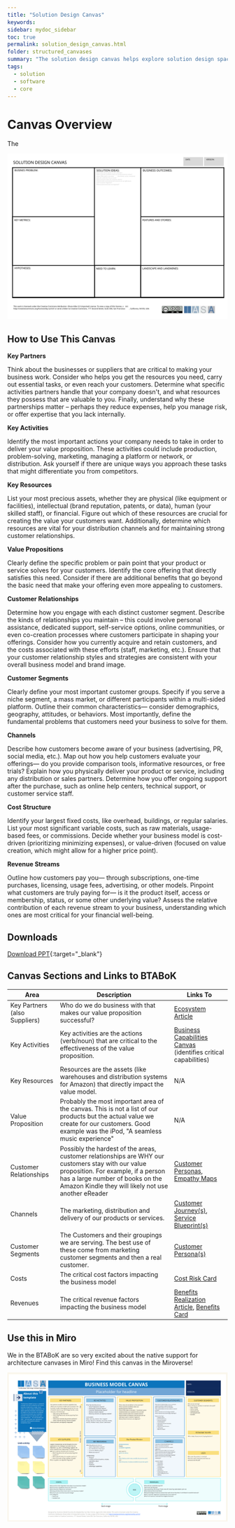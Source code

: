 ```yaml
---
title: "Solution Design Canvas"
keywords: 
sidebar: mydoc_sidebar
toc: true
permalink: solution_design_canvas.html
folder: structured_canvases
summary: "The solution design canvas helps explore solution design space."
tags: 
  - solution
  - software
  - core
---
```


# Canvas Overview

The 

![image001](media/solution_design_canvas.svg)

## How to Use This Canvas

**Key Partners**

Think about the businesses or suppliers that are critical to making your business work. Consider who helps you get the resources you need, carry out essential tasks, or even reach your customers. Determine what specific activities partners handle that your company doesn't, and what resources they possess that are valuable to you. Finally, understand why these partnerships matter – perhaps they reduce expenses, help you manage risk, or offer expertise that you lack internally.

**Key Activities**

Identify the most important actions your company needs to take in order to deliver your value proposition. These activities could include production, problem-solving, marketing, managing a platform or network, or distribution. Ask yourself if there are unique ways you approach these tasks that might differentiate you from competitors.

**Key Resources**

List your most precious assets, whether they are physical (like equipment or facilities), intellectual (brand reputation, patents, or data), human (your skilled staff), or financial. Figure out which of these resources are crucial for creating the value your customers want. Additionally, determine which resources are vital for your distribution channels and for maintaining strong customer relationships.

**Value Propositions**

Clearly define the specific problem or pain point that your product or service solves for your customers. Identify the core offering that directly satisfies this need. Consider if there are additional benefits that go beyond the basic need that make your offering even more appealing to customers.

**Customer Relationships**

Determine how you engage with each distinct customer segment. Describe the kinds of relationships you maintain – this could involve personal assistance, dedicated support, self-service options, online communities, or even co-creation processes where customers participate in shaping your offerings. Consider how you currently acquire and retain customers, and the costs associated with these efforts (staff, marketing, etc.). Ensure that your customer relationship styles and strategies are consistent with your overall business model and brand image.

**Customer Segments**

Clearly define your most important customer groups. Specify if you serve a niche segment, a mass market, or different participants within a multi-sided platform. Outline their common characteristics— consider demographics, geography, attitudes, or behaviors. Most importantly, define the fundamental problems that customers need your business to solve for them.

**Channels**

Describe how customers become aware of your business (advertising, PR, social media, etc.). Map out how you help customers evaluate your offerings— do you provide comparison tools, informative resources, or free trials? Explain how you physically deliver your product or service, including any distribution or sales partners. Determine how you offer ongoing support after the purchase, such as online help centers, technical support, or customer service staff.

**Cost Structure**

Identify your largest fixed costs, like overhead, buildings, or regular salaries. List your most significant variable costs, such as raw materials, usage-based fees, or commissions. Decide whether your business model is cost-driven (prioritizing minimizing expenses), or value-driven (focused on value creation, which might allow for a higher price point).

**Revenue Streams**

Outline how customers pay you— through subscriptions, one-time purchases, licensing, usage fees, advertising, or other models. Pinpoint what customers are truly paying for— is it the product itself, access or membership, status, or some other underlying value? Assess the relative contribution of each revenue stream to your business, understanding which ones are most critical for your financial well-being.

## Downloads

[Download PPT](media/ppt/business_model_canvas.ppt){:target="_blank"}

## Canvas Sections and Links to BTABoK

| Area                          | Description                                                                                                                                                                                                                         | Links To                                                                                                                            |
| ----------------------------- | ----------------------------------------------------------------------------------------------------------------------------------------------------------------------------------------------------------------------------------- | ----------------------------------------------------------------------------------------------------------------------------------- |
| Key Partners (also Suppliers) | Who do we do business with that makes our value proposition successful?                                                                                                                                                             | [Ecosystem Article](../engagement_model/ecosystem.md)                                                                               |
| Key Activities                | Key activities are the actions (verb/noun) that are critical to the effectiveness of the value proposition.                                                                                                                         | [Business Capabilities Canvas](business_capability_canvas.md) (identifies critical capabilities)                                    |
| Key Resources                 | Resources are the assets (like warehouses and distribution systems for Amazon) that directly impact the value model.                                                                                                                | N/A                                                                                                                                 |
| Value Proposition             | Probably the most important area of the canvas. This is not a list of our products but the actual value we create for our customers. Good example was the iPod, "A seamless music experience"                                       | N/A                                                                                                                                 |
| Customer Relationships        | Possibly the hardest of the areas, customer relationships are WHY our customers stay with our value proposition. For example, if a person has a large number of books on the Amazon Kindle they will likely not use another eReader | [Customer Personas](persona_card.md), [Empathy Maps](stakeholder_empathy_map.md)                                                    |
| Channels                      | The marketing, distribution and delivery of our products or services.                                                                                                                                                               | [Customer Journey(s)](customer_journey_map.md), [Service Blueprint(s)](service_blueprint_canvas.md)                                 |
| Customer Segments             | The Customers and their groupings we are serving. The best use of these come from marketing customer segments and then a real customer.                                                                                             | [Customer Persona(s)](persona_card.md)                                                                                              |
| Costs                         | The critical cost factors impacting the business model                                                                                                                                                                              | [Cost Risk Card](risk_and_cost_card.md)                                                                                             |
| Revenues                      | The critical revenue factors impacting the business model                                                                                                                                                                           | [Benefits Realization Article](../engagementmment_model/benefits_realization.md), [Benefits Card](benefits_card_layout-b_canvas.md) |

## Use this in Miro

We in the BTABoK are so very excited about the native support for architecture canvases in Miro! Find this canvas in the Miroverse!

![Screenshot 2024-03-26 at 18.09.36.png](../../media/d5e48b4098dbddbc08058d0424096488940c33d9.png)
